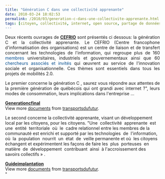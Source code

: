 ```yaml
---
title: "Génération C dans une collectivité apprenante"
date: 2010-03-24 18:02:53
permalink: /2010/03/generation-c-dans-une-collectivite-apprenante.html
tags: [citoyen, collectivité, internet, open source, partage de données, Plateforme d'idées, transition générationnelle]
---
```


<p style="text-align: justify">Deux récents ouvrages de <a href="http://www.cefrio.qc.ca/" target="_blank"><strong>CEFRIO</strong></a> sont présentés ci dessous: la génération C et la collectivité apprenante. Le CEFRIO (Centre francophone d'informatisation des organisations) est un centre de liaison et de transfert concernant les technologies de l'information, qui regroupe plus de 160 <font color="#004b8d">membres</font> universitaires, industriels et gouvernementaux ainsi que 60 <font color="#004b8d">chercheurs associés et invités</font> qui œuvrent au service de l'innovation sociale et organisationnelle. Ces thèmes sont essentiels dans tous les projets de mobilités 2.0. <p style="text-align: justify"> </p></p>  <!--more-->  <p style="text-align: justify">Le premier concerne la génération C , saurez vous répondre aux attentes de la première génération de québécois qui ont grandi avec internet ?", leurs modes de consommation, leurs implications dans l'entreprise ...</p> <div id=""__ss_3470299""><strong><a href=""http://www.slideshare.net/transportsdufutur/generationcfinal-3470299"" title=""Generationcfinal"">Generationcfinal</a></strong>   <div>View more <a href=""http://www.slideshare.net/"">documents</a> from <a href=""http://www.slideshare.net/transportsdufutur"">transportsdufutur</a>.</div></div> <p style=""text-align: justify"">Le second concerne la collectivité apprenante, visant un développement local par les citoyens, pour les citoyens. "Une  collectivité  apprenante  est  une  entité  territoriale  où  le  cadre relationnel entre les membres de la communauté est enrichi et supporté par les technologies  de  l'information,  où  la  population  nourrit  un  état  de  veille permanente et où  les citoyens échangent et expérimentent les façons de faire les  plus  porteuses  en  matière  de  développement  contribuant  ainsi  à l'accroissement des savoirs collectifs » .</p> <div id=""__ss_3470321""><strong><a href=""http://www.slideshare.net/transportsdufutur/guideimplantation-3470321"" title=""Guideimplantation"">Guideimplantation</a></strong>   <div>View more <a href=""http://www.slideshare.net/"">documents</a> from <a href=""http://www.slideshare.net/transportsdufutur"">transportsdufutur</a>.</div></div>"
